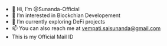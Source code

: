 - 👋 Hi, I’m @Sunanda-Official
- 👀 I’m interested in Blockchian Developement
- 🌱 I’m currently exploring DeFi projects 
- 📫 You can also reach me at vempati.saisunanda@gmail.com
- This is my Official Mail ID

<!---
Sunanda-Official/Sunanda-Official is a ✨ special ✨ repository because its `README.md` (this file) appears on your GitHub profile.
You can click the Preview link to take a look at your changes.
--->
